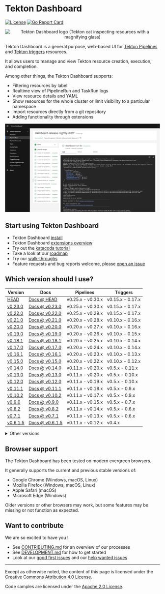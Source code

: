 # Tekton Dashboard

[![License](https://img.shields.io/badge/License-Apache%202.0-blue.svg)](https://github.com/tektoncd/dashboard/blob/main/LICENSE)
[![Go Report Card](https://goreportcard.com/badge/tektoncd/dashboard)](https://goreportcard.com/report/tektoncd/dashboard)

<p align="center">
  <img src="https://github.com/cdfoundation/artwork/blob/main/tekton/additional-artwork/tekton_dashboard/color/TektonDashboard_color.svg" alt="Tekton Dashboard logo (Tekton cat inspecting resources with a magnifying glass)" width="200" />
</p>

Tekton Dashboard is a general purpose, web-based UI for [Tekton Pipelines](https://github.com/tektoncd/pipeline) and [Tekton triggers](https://github.com/tektoncd/triggers) resources.

It allows users to manage and view Tekton resource creation, execution, and completion.

Among other things, the Tekton Dashboard supports:
- Filtering resources by label
- Realtime view of PipelineRun and TaskRun logs
- View resource details and YAML
- Show resources for the whole cluster or limit visibility to a particular namespace
- Import resources directly from a git repository
- Adding functionality through extensions

![Dashboard UI workloads page](docs/dashboard-ui.jpg)

## Start using Tekton Dashboard

- Tekton Dashboard [install](./docs/install.md)
- Tekton Dashboard [extensions overview](./docs/extensions.md)
- Try out the [katacoda tutorial](https://katacoda.com/tektoncd/scenarios/dashboard)
- Take a look at our [roadmap](./roadmap.md)
- Try our [walk-throughs](./docs/walkthrough/README.md)
- Feature requests and bug reports welcome, please [open an issue](https://github.com/tektoncd/dashboard/issues/new/choose)

## Which version should I use?

| Version | Docs | Pipelines | Triggers |
| ------- | ---- | --------- | -------- |
| [HEAD](./DEVELOPMENT.md) | [Docs @ HEAD](./docs/README.md) | v0.25.x - v0.30.x | v0.15.x - 0.17.x |
| [v0.23.0](https://github.com/tektoncd/dashboard/releases/tag/v0.23.0) | [Docs @ v0.23.0](https://github.com/tektoncd/dashboard/tree/v0.23.0/docs) | v0.25.x - v0.30.x | v0.15.x - 0.17.x |
| [v0.22.0](https://github.com/tektoncd/dashboard/releases/tag/v0.22.0) | [Docs @ v0.22.0](https://github.com/tektoncd/dashboard/tree/v0.22.0/docs) | v0.25.x - v0.29.x | v0.15.x - 0.17.x |
| [v0.21.0](https://github.com/tektoncd/dashboard/releases/tag/v0.21.0) | [Docs @ v0.21.0](https://github.com/tektoncd/dashboard/tree/v0.21.0/docs) | v0.20.x - v0.28.x | v0.10.x - 0.16.x |
| [v0.20.0](https://github.com/tektoncd/dashboard/releases/tag/v0.20.0) | [Docs @ v0.20.0](https://github.com/tektoncd/dashboard/tree/v0.20.0/docs) | v0.20.x - v0.27.x | v0.10.x - 0.16.x |
| [v0.19.0](https://github.com/tektoncd/dashboard/releases/tag/v0.19.0) | [Docs @ v0.19.0](https://github.com/tektoncd/dashboard/tree/v0.19.0/docs) | v0.20.x - v0.26.x | v0.10.x - 0.15.x |
| [v0.18.1](https://github.com/tektoncd/dashboard/releases/tag/v0.18.1) | [Docs @ v0.18.1](https://github.com/tektoncd/dashboard/tree/v0.18.1/docs) | v0.20.x - v0.25.x | v0.10.x - 0.14.x |
| [v0.17.0](https://github.com/tektoncd/dashboard/releases/tag/v0.17.0) | [Docs @ v0.17.0](https://github.com/tektoncd/dashboard/tree/v0.17.0/docs) | v0.20.x - v0.24.x | v0.10.x - 0.14.x |
| [v0.16.1](https://github.com/tektoncd/dashboard/releases/tag/v0.16.1) | [Docs @ v0.16.1](https://github.com/tektoncd/dashboard/tree/v0.16.1/docs) | v0.20.x - v0.23.x | v0.10.x - 0.13.x |
| [v0.15.0](https://github.com/tektoncd/dashboard/releases/tag/v0.15.0) | [Docs @ v0.15.0](https://github.com/tektoncd/dashboard/tree/v0.15.0/docs) | v0.20.x - v0.22.x | v0.10.x - 0.12.x |
| [v0.14.0](https://github.com/tektoncd/dashboard/releases/tag/v0.14.0) | [Docs @ v0.14.0](https://github.com/tektoncd/dashboard/tree/v0.14.0/docs) | v0.11.x - v0.20.x | v0.5.x - 0.11.x |
| [v0.13.0](https://github.com/tektoncd/dashboard/releases/tag/v0.13.0) | [Docs @ v0.13.0](https://github.com/tektoncd/dashboard/tree/v0.13.0/docs) | v0.11.x - v0.20.x | v0.5.x - 0.10.x |
| [v0.12.0](https://github.com/tektoncd/dashboard/releases/tag/v0.12.0) | [Docs @ v0.12.0](https://github.com/tektoncd/dashboard/tree/v0.12.0/docs) | v0.11.x - v0.19.x | v0.5.x - 0.10.x |
| [v0.11.1](https://github.com/tektoncd/dashboard/releases/tag/v0.11.1) | [Docs @ v0.11.1](https://github.com/tektoncd/dashboard/tree/v0.11.1/docs) | v0.11.x - v0.18.x | v0.5.x - 0.9.x |
| [v0.10.2](https://github.com/tektoncd/dashboard/releases/tag/v0.10.2) | [Docs @ v0.10.2](https://github.com/tektoncd/dashboard/tree/v0.10.2/docs) | v0.11.x - v0.17.x | v0.5.x - 0.9.x |
| [v0.9.0](https://github.com/tektoncd/dashboard/releases/tag/v0.9.0) | [Docs @ v0.9.0](https://github.com/tektoncd/dashboard/tree/v0.9.0/docs) | v0.11.x - v0.15.x | v0.5.x - 0.7.x |
| [v0.8.2](https://github.com/tektoncd/dashboard/releases/tag/v0.8.2) | [Docs @ v0.8.2](https://github.com/tektoncd/dashboard/tree/v0.8.2/docs) | v0.11.x - v0.14.x | v0.5.x - 0.6.x |
| [v0.7.1](https://github.com/tektoncd/dashboard/releases/tag/v0.7.1) | [Docs @ v0.7.1](https://github.com/tektoncd/dashboard/tree/v0.7.1/docs) | v0.11.x - v0.13.x | v0.5.x - 0.6.x |
| [v0.6.1.5](https://github.com/tektoncd/dashboard/releases/tag/v0.6.1.5) | [Docs @ v0.6.1.5](https://github.com/tektoncd/dashboard/tree/v0.6.1.5/docs) | v0.11.x - v0.12.x | v0.4.x |

<details>
  <summary>Other versions</summary>

  It is **strongly recommended** to use the **v0.6.1.4** release or newer for Tekton Pipelines v0.11.x and v0.12.x and Tekton Triggers v0.4.
  - This is a **critically important security release**
  - Earlier versions are deprecated and should be used for **development or isolated usage only**

  | Version | Docs | Pipelines | Triggers |
  | ------- | ---- | --------- | -------- |
  | [v0.18.0](https://github.com/tektoncd/dashboard/releases/tag/v0.18.0) | [Docs @ v0.18.0](https://github.com/tektoncd/dashboard/tree/v0.18.0/docs) | v0.20.x - v0.25.x | v0.10.x - 0.14.x |
  | [v0.16.0](https://github.com/tektoncd/dashboard/releases/tag/v0.16.0) | [Docs @ v0.16.0](https://github.com/tektoncd/dashboard/tree/v0.16.0/docs) | v0.20.x - v0.23.x | v0.10.x - 0.13.x |
  | [v0.11.0](https://github.com/tektoncd/dashboard/releases/tag/v0.11.0) | [Docs @ v0.11.0](https://github.com/tektoncd/dashboard/tree/v0.11.0/docs) | v0.11.x - v0.18.x | v0.5.x - 0.9.x |
  | [v0.10.1](https://github.com/tektoncd/dashboard/releases/tag/v0.10.1) | [Docs @ v0.10.1](https://github.com/tektoncd/dashboard/tree/v0.10.1/docs) | v0.11.x - v0.17.x | v0.5.x - 0.8.x |
  | [v0.10.0](https://github.com/tektoncd/dashboard/releases/tag/v0.10.0) | [Docs @ v0.10.0](https://github.com/tektoncd/dashboard/tree/v0.10.0/docs) | v0.11.x - v0.17.x | v0.5.x - 0.8.x |
  | [v0.8.0](https://github.com/tektoncd/dashboard/releases/tag/v0.8.0) | [Docs @ v0.8.0](https://github.com/tektoncd/dashboard/tree/v0.8.0/docs) | v0.11.x - v0.14.x | v0.5.x - 0.6.x |
  | [v0.7.0](https://github.com/tektoncd/dashboard/releases/tag/v0.7.0) | [Docs @ v0.7.0](https://github.com/tektoncd/dashboard/tree/v0.7.0/docs) | v0.11.x - v0.13.x | v0.4.x - 0.5.x |
  | [v0.6.1.4](https://github.com/tektoncd/dashboard/releases/tag/v0.6.1.4) | [Docs @ v0.6.1.4](https://github.com/tektoncd/dashboard/tree/v0.6.1.4/docs) | v0.11.x | v0.4.x |
  | [v0.6.0](https://github.com/tektoncd/dashboard/releases/tag/v0.6.0) | | v0.11.x | v0.3.x |
  | [v0.5.3](https://github.com/tektoncd/dashboard/releases/tag/v0.5.3) | | v0.10.x | v0.3.x |
  | [v0.5.2](https://github.com/tektoncd/dashboard/releases/tag/v0.5.2) | | v0.10.x | v0.2.x |
  | [v0.5.0](https://github.com/tektoncd/dashboard/releases/tag/v0.5.0) | | v0.10.x | v0.1 |
  | [v0.4.1](https://github.com/tektoncd/dashboard/releases/tag/v0.4.1) | | v0.8.0 | v0.1 |
  | [v0.3.0](https://github.com/tektoncd/dashboard/releases/tag/v0.3.0) | | v0.8.0 | v0.1 |
  | [v0.2.1](https://github.com/tektoncd/dashboard/releases/tag/v0.2.1) | | v0.7.0 | |
  | [v0.1.1](https://github.com/tektoncd/dashboard/releases/tag/v0.1.1) | | v0.5.2 | |
</details>

## Browser support

The Tekton Dashboard has been tested on modern evergreen browsers.

It generally supports the current and previous stable versions of:

- Google Chrome (Windows, macOS, Linux)
- Mozilla Firefox (Windows, macOS, Linux)
- Apple Safari (macOS)
- Microsoft Edge (Windows)

Older versions or other browsers may work, but some features may be missing or not function as expected.

## Want to contribute

We are so excited to have you !

- See [CONTRIBUTING.md](./CONTRIBUTING.md) for an overview of our processes
- See [DEVELOPMENT.md](./DEVELOPMENT.md) for how to get started
- Look at our
  [good first issues](https://github.com/tektoncd/dashboard/issues?q=is%3Aissue+is%3Aopen+label%3A%22good+first+issue%22)
  and our
  [help wanted issues](https://github.com/tektoncd/dashboard/issues?q=is%3Aissue+is%3Aopen+label%3A%22help+wanted%22)

---

Except as otherwise noted, the content of this page is licensed under the [Creative Commons Attribution 4.0 License](https://creativecommons.org/licenses/by/4.0/).

Code samples are licensed under the [Apache 2.0 License](https://www.apache.org/licenses/LICENSE-2.0).
